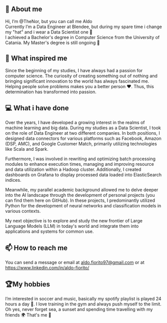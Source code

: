 ## :wave: About me
Hi, I’m @TheNor, but you can call me Aldo <br /> Currently I’m a Data Engineer at Blendee, but during my spare time i change my "hat" and i wear a Data Scientist one :robot:  <br />I achieved a Bachelor's degree in Computer Science from the University of Catania. My Master's degree is still ongoing :muscle:
<br />

## :brain: What inspired me
Since the beginning of my studies, I have always had a passion for computer science. The curiosity of creating something out of nothing and bringing significant innovation to the world has always fascinated me. Helping people solve problems makes you a better person :heart:. Thus, this determination has transformed into passion.

## :computer: What i have done

Over the years, I have developed a growing interest in the realms of machine learning and big data. During my studies as a Data Scientist, I took on the role of Data Engineer at two different companies. In both positions, I designed data connectors for various platforms such as Facebook, Amazon (DSP, AMC), and Google Customer Match, primarily utilizing technologies like Scala and Spark.

Furthermore, I was involved in rewriting and optimizing batch processing modules to enhance execution times, managing and improving resource and data utilization within a Hadoop cluster. Additionally, I created dashboards on Grafana to display processed data loaded into ElasticSearch indices.

Meanwhile, my parallel academic background allowed me to delve deeper into the AI landscape through the development of personal projects (you can find them here on GitHub). In these projects, I predominantly utilized Python for the development of neural networks and classification models in various contexts.

My next objective is to explore and study the new frontier of Large Language Models (LLM) in today's world and integrate them into applications and systems for common use.

## :mailbox: How to reach me
You can send a message or email at aldo.fiorito97@gmail.com or at https://www.linkedin.com/in/aldo-fiorito/


## 🏆My hobbies
 I’m interested in soccer and music, basically my spotify playlist is played 24 hours a day :eyes:. I love training in the gym and  always push myself to the limit. Oh yes, never forget sea, a sunset and spending time travelling with my friends 🌍
That's me :raised_hands:
